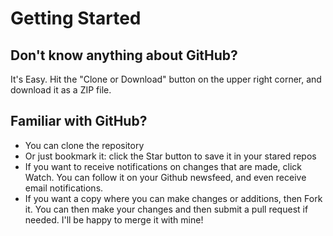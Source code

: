 # Getting Started 

## Don't know anything about GitHub? 
It's Easy. Hit the "Clone or Download" button on the upper right corner, and download it as a ZIP file. 

## Familiar with GitHub?
- You can clone the repository
- Or just bookmark it:  click the Star button to save it in your stared repos
- If you want to receive notifications on changes that are made, click Watch. You can follow it on your Github newsfeed, and even receive email notifications.
- If you want a copy where you can make changes or additions, then Fork it. You can then make your changes and then submit a pull request if needed. 
  I'll be happy to merge it with mine! 
